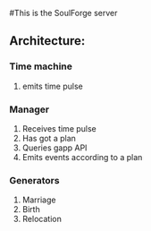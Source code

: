 #This is the SoulForge server

## Architecture:

### Time machine

1. emits time pulse

### Manager

1. Receives time pulse
2. Has got a plan
3. Queries gapp API
4. Emits events according to a plan

### Generators

1. Marriage
2. Birth
3. Relocation
